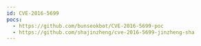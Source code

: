 ```yaml
---
id: CVE-2016-5699
pocs:
  - https://github.com/bunseokbot/CVE-2016-5699-poc
  - https://github.com/shajinzheng/cve-2016-5699-jinzheng-sha
---
```

